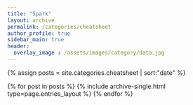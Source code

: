 ```yaml
---
title: "Spark"
layout: archive
permalink: /categories/cheatsheet
author_profile: true
sidebar_main: true
header:
  overlay_image : /assets/images/category/data.jpg
---
```


{% assign posts = site.categories.cheatsheet | sort:"date" %}

{% for post in posts %}
  {% include archive-single.html type=page.entries_layout %}
{% endfor %}